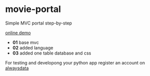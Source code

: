 movie-portal
============
Simple MVC portal step-by-step

[online demo](https://vilagi.alwaysdata.net/)

* **01**  base mvc
* **02**  added language
* **03**  added one table database and css


For testing and developong your python app register an account on [alwaysdata](https://www.alwaysdata.com/en/register/?from=20a1a3e2)